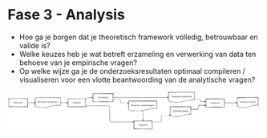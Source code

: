 # Fase 3 - Analysis

- Hoe ga je borgen dat je theoretisch framework volledig, betrouwbaar en valide is?
- Welke keuzes heb je wat betreft erzameling en verwerking van data ten behoeve van je empirische vragen?
- Op welke wijze ga je de onderzoeksresultaten optimaal compileren / visualiseren voor een vlotte beantwoording van de analytische vragen?

![Output preparation fase](images/discovery-analysis.png)

